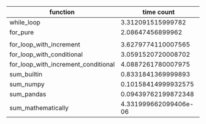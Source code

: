 

|function |time count|
|---|---|
|while_loop                                       |3.312091515999782|
|for_pure                                         |2.08647456899962|
|||
|for_loop_with_increment                          |3.6279774110007565|
|for_loop_with_conditional                        |3.0591520720008702|
|for_loop_with_increment_conditional              |4.0887261780007975|
|sum_builtin                                      |0.8331841369999893|
|sum_numpy                                        |0.10158414999932575|
|sum_pandas                                       |0.09439762199872348|
|sum_mathematically                               |4.331999662099406e-06|